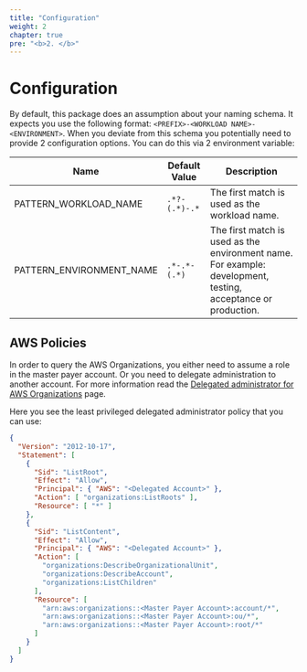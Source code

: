 ```yaml
---
title: "Configuration"
weight: 2
chapter: true
pre: "<b>2. </b>"
---
```


# Configuration

By default, this package does an assumption about your naming schema. It expects you use the following format:
`<PREFIX>-<WORKLOAD NAME>-<ENVIRONMENT>`. When you deviate from this schema you potentially need to provide 2 configuration
options. You can do this via 2 environment variable:

| **Name**                 | **Default Value** | **Description**                                                                                               |
|--------------------------|-------------------|---------------------------------------------------------------------------------------------------------------|
| PATTERN_WORKLOAD_NAME    | `.*?-(.*)-.*`     | The first match is used as the workload name.                                                                 |
| PATTERN_ENVIRONMENT_NAME | `.*-.*-(.*)`      | The first match is used as the environment name. For example: development, testing, acceptance or production. | 

## AWS Policies

In order to query the AWS Organizations, you either need to assume a role in the master payer account. Or you need to
delegate administration to another account. For more information read the [Delegated administrator for AWS Organizations](https://docs.aws.amazon.com/organizations/latest/userguide/orgs_delegate_policies.html) page.

Here you see the least privileged delegated administrator policy that you can use:  

```json
{
  "Version": "2012-10-17",
  "Statement": [
    {
      "Sid": "ListRoot",
      "Effect": "Allow",
      "Principal": { "AWS": "<Delegated Account>" },
      "Action": [ "organizations:ListRoots" ],
      "Resource": [ "*" ]
    },
    {
      "Sid": "ListContent",
      "Effect": "Allow",
      "Principal": { "AWS": "<Delegated Account>" },
      "Action": [
        "organizations:DescribeOrganizationalUnit",
        "organizations:DescribeAccount",
        "organizations:ListChildren"
      ],
      "Resource": [
        "arn:aws:organizations::<Master Payer Account>:account/*",
        "arn:aws:organizations::<Master Payer Account>:ou/*",
        "arn:aws:organizations::<Master Payer Account>:root/*"
      ]
    }
  ]
}
```